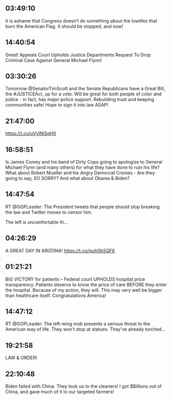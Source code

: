 ## 03:49:10
It is ashame that Congress doesn’t do something about the lowlifes that burn the American Flag. It should be stopped, and now!
## 14:40:54
Great!  Appeals Court Upholds Justice Departments Request To Drop Criminal Case Against General Michael Flynn!
## 03:30:26
Tomorrow @SenatorTimScott and the Senate Republicans have a Great Bill, the #JUSTICEAct, up for a vote. Will be great for both people of color and police - in fact, has major police support. Rebuilding trust and keeping communities safe! Hope to sign it into law ASAP!
## 21:47:00
https://t.co/uVyINiSqH0
## 16:58:51
Is James Comey and his band of Dirty Cops going to apologize to General Michael Flynn (and many others) for what they have done to ruin his life? What about Robert Mueller and his Angry Democrat Cronies - Are they going to say, SO SORRY? And what about Obama &amp; Biden?
## 14:47:54
RT @GOPLeader: The President tweets that people should stop breaking the law and Twitter moves to censor him.

The left is uncomfortable th…
## 04:26:29
A GREAT DAY IN ARIZONA! https://t.co/jsohSb5QF6
## 01:21:21
BIG VICTORY for patients – Federal court UPHOLDS hospital price transparency. Patients deserve to know the price of care BEFORE they enter the hospital. Because of my action, they will. This may very well be bigger than healthcare itself. Congratulations America!
## 14:47:12
RT @GOPLeader: The left-wing mob presents a serious threat to the American way of life. They won’t stop at statues. They've already torched…
## 19:21:58
LAW &amp; ORDER!
## 22:10:48
Biden failed with China. They took us to the cleaners! I got $Billions out of China, and gave much of it to our targeted farmers!
